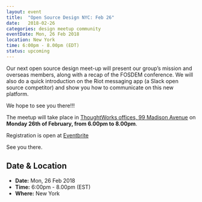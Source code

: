```yaml
---
layout: event
title:  "Open Source Design NYC: Feb 26"
date:   2018-02-26
categories: design meetup community
eventDate: Mon, 26 Feb 2018
location: New York
time: 6:00pm - 8.00pm (EDT)
status: upcoming
---
```


Our next open source design meet-up will present our group’s mission and overseas members, along with a recap of the FOSDEM conference. We will also do a quick introduction on the Riot messaging app (a Slack open source competitor) and show you how to communicate on this new platform.

We hope to see you there!!!

The meetup will take place in [ThoughtWorks offices, 99 Madison Avenue](https://www.google.com/maps/place/ThoughtWorks,+Inc./@40.7446828,-73.9870632,17z/data=!4m5!3m4!1s0x89c259a7c4fab243:0x7a7b1b141a048edf!8m2!3d40.7446828!4d-73.9848745) on **Monday 26th of February, from 6.00pm to 8.00pm**.

Registration is open at   [Eventbrite](https://www.eventbrite.com/e/open-source-design-meetup-tickets-42963764777?aff=utm_source%3Deb_email%26utm_medium%3Demail%26utm_campaign%3Dnew_event_email&utm_term=eventurl_text)

See you there.

## Date & Location

- **Date:** Mon, 26 Feb 2018
- **Time:** 6:00pm - 8.00pm (EST)
- **Where:** New York
